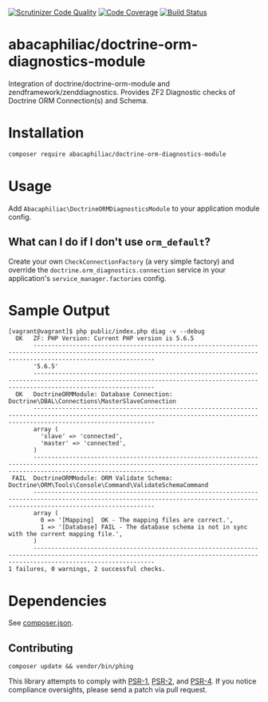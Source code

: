 [![Scrutinizer Code Quality](https://scrutinizer-ci.com/g/abacaphiliac/doctrine-orm-diagnostics-module/badges/quality-score.png?b=master)](https://scrutinizer-ci.com/g/abacaphiliac/doctrine-orm-diagnostics-module/?branch=master)
[![Code Coverage](https://scrutinizer-ci.com/g/abacaphiliac/doctrine-orm-diagnostics-module/badges/coverage.png?b=master)](https://scrutinizer-ci.com/g/abacaphiliac/doctrine-orm-diagnostics-module/?branch=master)
[![Build Status](https://travis-ci.org/abacaphiliac/doctrine-orm-diagnostics-module.svg?branch=master)](https://travis-ci.org/abacaphiliac/doctrine-orm-diagnostics-module)

# abacaphiliac/doctrine-orm-diagnostics-module
Integration of doctrine/doctrine-orm-module and zendframework/zenddiagnostics.
Provides ZF2 Diagnostic checks of Doctrine ORM Connection(s) and Schema. 

# Installation
```bash
composer require abacaphiliac/doctrine-orm-diagnostics-module
```

# Usage
Add `Abacaphiliac\DoctrineORMDiagnosticsModule` to your application module config.

## What can I do if I don't use `orm_default`?
Create your own `CheckConnectionFactory` (a very simple factory) and override the 
`doctrine.orm_diagnostics.connection` service in your application's `service_manager.factories` config.

# Sample Output
```
[vagrant@vagrant]$ php public/index.php diag -v --debug
  OK   ZF: PHP Version: Current PHP version is 5.6.5
       ------------------------------------------------------------------------------------------------------------------------------------------------------------------------------
       '5.6.5'
       ------------------------------------------------------------------------------------------------------------------------------------------------------------------------------
  OK   DoctrineORMModule: Database Connection: Doctrine\DBAL\Connections\MasterSlaveConnection
       ------------------------------------------------------------------------------------------------------------------------------------------------------------------------------
       array (
         'slave' => 'connected',
         'master' => 'connected',
       )
       ------------------------------------------------------------------------------------------------------------------------------------------------------------------------------
 FAIL  DoctrineORMModule: ORM Validate Schema: Doctrine\ORM\Tools\Console\Command\ValidateSchemaCommand
       ------------------------------------------------------------------------------------------------------------------------------------------------------------------------------
       array (
         0 => '[Mapping]  OK - The mapping files are correct.',
         1 => '[Database] FAIL - The database schema is not in sync with the current mapping file.',
       )
       ------------------------------------------------------------------------------------------------------------------------------------------------------------------------------
1 failures, 0 warnings, 2 successful checks.
```

# Dependencies
See [composer.json](composer.json).

## Contributing
```
composer update && vendor/bin/phing
```

This library attempts to comply with [PSR-1][], [PSR-2][], and [PSR-4][]. If
you notice compliance oversights, please send a patch via pull request.

[PSR-1]: https://github.com/php-fig/fig-standards/blob/master/accepted/PSR-1-basic-coding-standard.md
[PSR-2]: https://github.com/php-fig/fig-standards/blob/master/accepted/PSR-2-coding-style-guide.md
[PSR-4]: https://github.com/php-fig/fig-standards/blob/master/accepted/PSR-4-autoloader.md
